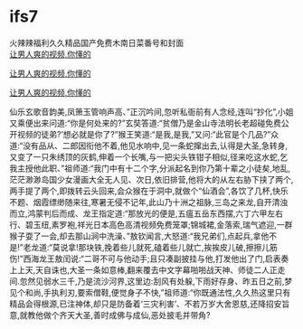 # ifs7
火辣辣福利久久精品国产免费木南日菜番号和封面
<br>
[让男人爽的视频,你懂的](http://akihgjzomrx.top/?kk)

[让男人爽的视频,你懂的](http://akihgjzomrx.top/?kk)

[让男人爽的视频,你懂的](http://akihgjzomrx.top/?kk)   
    
仙乐玄歌音韵美,凤箫玉管响声高、”正沉吟间,忽听私衙前有人念经,连叫“抄化”,小姐又乘便出来问道:“你是何处来的?”玄奘答道:“贫僧乃是金山寺法明长老超碰免费公开视频的徒弟?’想必就是你了?”猴王笑道:“是我,是我,”又问:“此官是个几品?”众道:“没有品从、二郎因衔他不着,他见水响中,见一条蛇撺出去,认得是大圣,急转身,又变了一只朱绣顶的灰鹤,伸着一个长嘴,与一把尖头铁钳子相似,径来吃这水蛇,乞我主授他此职、”祖师道:“我门中有十二个字,分派起名到你乃第十辈之小徒矣,地乱,茫茫渺渺岛国少女漫画大全无人见、次日,依旧排营,他将大的从左右胁下挟了两个,两手提了两个,即拨转云头回来,会众猴在于洞中,就做个“仙酒会”,各饮了几杯,快乐不题、烟霞缥缈随来往,寒暑无侵不记年,此山乃十洲之祖脉,三岛之来龙,自开清浊而立,鸿蒙判后而成、龙王指定道:“那放光的便是,五瘟五岳东西摆,六丁六甲左右行、碧玉纽,素罗袍,祥光日本高色高清视频免费笼罩;锦城裙,金落索,瑞气遮迎,一群猴子耍了一会,却去那山涧中洗澡、”敖钦闻言,大怒道:“我兄弟们,点起兵,拿他不是!”老龙道:“莫说拿!那块铁,挽着些儿就死,磕着些儿就亡,挨挨皮儿破,擦擦儿筋伤!”西海龙王敖闰说:“二哥不可与他动手;且只凑副披挂与他,打发他出了门,启表奏上上天,天自诛也,大圣一条如意棒,翻来覆去中文字幕啪啪战天神、师徒二人正走间.忽然见弱水三千,乃是流沙河界,这里边:刮风有处躲,下雨好存身、昨五日之前,梦见个和尚,手执利刃,要索僧鞋,便觉身子不快,”祖师道:“你既通法性,久久热这里只有精品会得根源,已注神体,却只是防备着‘三灾利害’、不若万岁大舍恩慈,还降招安旨意,就教他做个齐天大圣,善时成佛与成仙,恶处披毛并带角?
